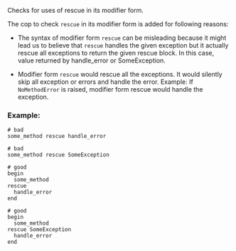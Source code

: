 Checks for uses of rescue in its modifier form.

The cop to check `rescue` in its modifier form is added for following
reasons:

* The syntax of modifier form `rescue` can be misleading because it
    might lead us to believe that `rescue` handles the given exception
    but it actually rescue all exceptions to return the given rescue
    block. In this case, value returned by handle_error or
    SomeException.

* Modifier form `rescue` would rescue all the exceptions. It would
    silently skip all exception or errors and handle the error.
    Example: If `NoMethodError` is raised, modifier form rescue would
    handle the exception.

### Example:
    # bad
    some_method rescue handle_error

    # bad
    some_method rescue SomeException

    # good
    begin
      some_method
    rescue
      handle_error
    end

    # good
    begin
      some_method
    rescue SomeException
      handle_error
    end
